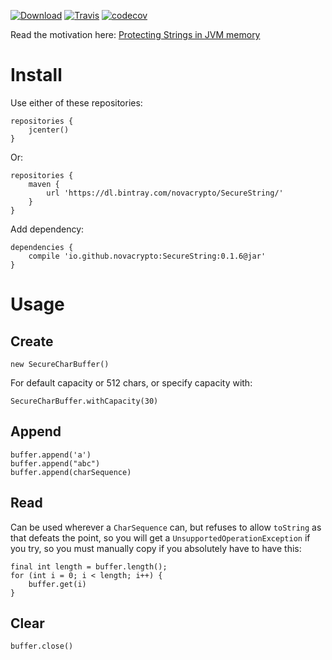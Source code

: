 [![Download](https://api.bintray.com/packages/novacrypto/SecureString/SecureString/images/download.svg)](https://bintray.com/novacrypto/SecureString/SecureString/_latestVersion) [![Travis](https://travis-ci.org/NovaCrypto/SecureString.svg?branch=master)](https://travis-ci.org/NovaCrypto/SecureString) [![codecov](https://codecov.io/gh/NovaCrypto/SecureString/branch/master/graph/badge.svg)](https://codecov.io/gh/NovaCrypto/SecureString)

Read the motivation here: [Protecting Strings in JVM memory](https://medium.com/@_west_on/protecting-strings-in-jvm-memory-84c365f8f01c)

# Install

Use either of these repositories:

```
repositories {
    jcenter()
}
```

Or:

```
repositories {
    maven {
        url 'https://dl.bintray.com/novacrypto/SecureString/'
    }
}
```

Add dependency:

```
dependencies {
    compile 'io.github.novacrypto:SecureString:0.1.6@jar'
}

```

# Usage
## Create

```
new SecureCharBuffer()
```

For default capacity or 512 chars, or specify capacity with:

```
SecureCharBuffer.withCapacity(30)
```

## Append

```
buffer.append('a')
buffer.append("abc")
buffer.append(charSequence)
```

## Read

Can be used wherever a `CharSequence` can, but refuses to allow `toString` as that defeats the point, so you will get a `UnsupportedOperationException` if you try, so you must manually copy if you absolutely have to have this:


```
final int length = buffer.length();
for (int i = 0; i < length; i++) {
    buffer.get(i)
}
```

## Clear

```
buffer.close()
```
